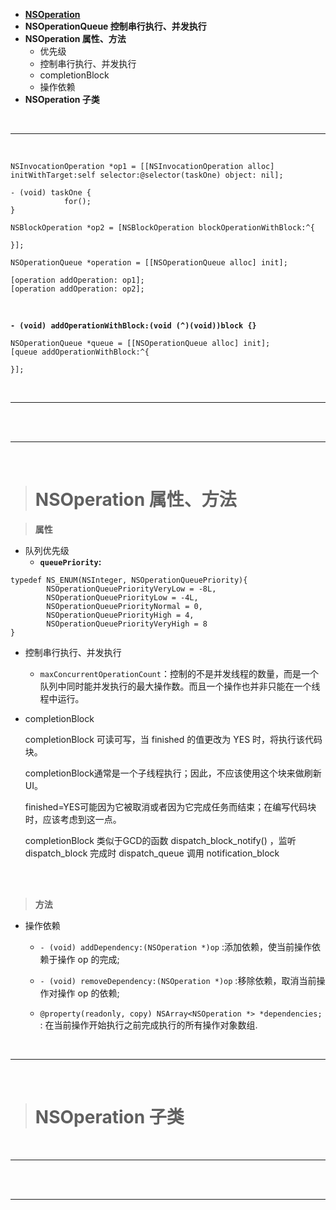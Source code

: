 - [**NSOperation**](https://www.jianshu.com/p/d8caf596d5d0)
- **NSOperationQueue 控制串行执行、并发执行**
- **NSOperation 属性、方法**
	- 优先级
	- 控制串行执行、并发执行
	- completionBlock
	- 操作依赖
- **NSOperation 子类**





<br/>

***
<br/>



```
NSInvocationOperation *op1 = [[NSInvocationOperation alloc] initWithTarget:self selector:@selector(taskOne) object: nil];

- (void) taskOne {
            for();
}

NSBlockOperation *op2 = [NSBlockOperation blockOperationWithBlock:^{

}];

NSOperationQueue *operation = [[NSOperationQueue alloc] init];

[operation addOperation: op1];
[operation addOperation: op2];

```


<br/>

**`- (void) addOperationWithBlock:(void (^)(void))block {}`**


```
NSOperationQueue *queue = [[NSOperationQueue alloc] init];
[queue addOperationWithBlock:^{
      
}];

```


<br/>

***
<br/>





<br/>

***
<br/>

># NSOperation 属性、方法


> **属性**

- 队列优先级
	- 	**`queuePriority`:**

```
typedef NS_ENUM(NSInteger, NSOperationQueuePriority){
        NSOperationQueuePriorityVeryLow = -8L,
        NSOperationQueuePriorityLow = -4L,
        NSOperationQueuePriorityNormal = 0,
        NSOperationQueuePriorityHigh = 4,
        NSOperationQueuePriorityVeryHigh = 8
}

```

- 控制串行执行、并发执行

	- `maxConcurrentOperationCount`：控制的不是并发线程的数量，而是一个队列中同时能并发执行的最大操作数。而且一个操作也并非只能在一个线程中运行。

- completionBlock

	completionBlock	可读可写，当 finished 的值更改为 YES 时，将执行该代码块。
	
	completionBlock通常是一个子线程执行；因此，不应该使用这个块来做刷新UI。
	
	finished=YES可能因为它被取消或者因为它完成任务而结束；在编写代码块时，应该考虑到这一点。
 
	completionBlock 类似于GCD的函数  dispatch_block_notify() ，监听 dispatch_block 完成时 dispatch_queue 调用 notification_block




<br/>
<br/>

> **方法**

- 操作依赖

	- `- (void) addDependency:(NSOperation *)op`  :添加依赖，使当前操作依赖于操作 op 的完成;

	- `- (void) removeDependency:(NSOperation *)op`  :移除依赖，取消当前操作对操作 op 的依赖;

	- `@property(readonly, copy) NSArray<NSOperation *> *dependencies;` :  在当前操作开始执行之前完成执行的所有操作对象数组.





<br/>

***
<br/>

>#  NSOperation 子类





<br/>


***
<br/>



<br/>

***
<br/>

